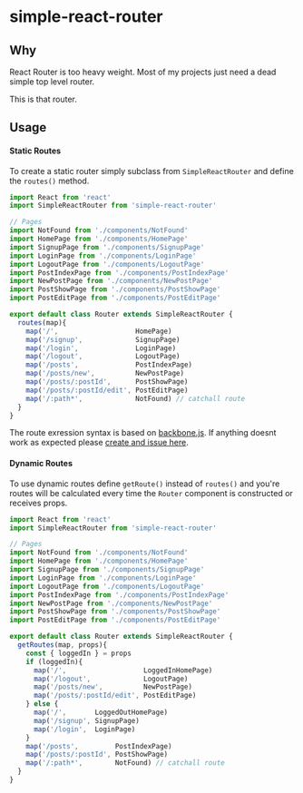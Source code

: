 # simple-react-router

## Why

React Router is too heavy weight. Most of my projects just need a dead simple top level router.

This is that router.

## Usage

#### Static Routes

To create a static router simply subclass from `SimpleReactRouter` and define the `routes()` method.

```js
import React from 'react'
import SimpleReactRouter from 'simple-react-router'

// Pages
import NotFound from './components/NotFound'
import HomePage from './components/HomePage'
import SignupPage from './components/SignupPage'
import LoginPage from './components/LoginPage'
import LogoutPage from './components/LogoutPage'
import PostIndexPage from './components/PostIndexPage'
import NewPostPage from './components/NewPostPage'
import PostShowPage from './components/PostShowPage'
import PostEditPage from './components/PostEditPage'

export default class Router extends SimpleReactRouter {
  routes(map){
    map('/',                   HomePage)
    map('/signup',             SignupPage)
    map('/login',              LoginPage)
    map('/logout',             LogoutPage)
    map('/posts',              PostIndexPage)
    map('/posts/new',          NewPostPage)
    map('/posts/:postId',      PostShowPage)
    map('/posts/:postId/edit', PostEditPage)
    map('/:path*',             NotFound) // catchall route
  }
}
```
The route exression syntax is based on [backbone.js](http://backbonejs.org/#Router-route). If anything doesnt work as expected please [create and issue here](https://github.com/deadlyicon/simple-react-router/issues).

#### Dynamic Routes

To use dynamic routes define `getRoute()` instead of `routes()` and you're routes will be calculated every time the `Router` component is constructed or receives props.


```js
import React from 'react'
import SimpleReactRouter from 'simple-react-router'

// Pages
import NotFound from './components/NotFound'
import HomePage from './components/HomePage'
import SignupPage from './components/SignupPage'
import LoginPage from './components/LoginPage'
import LogoutPage from './components/LogoutPage'
import PostIndexPage from './components/PostIndexPage'
import NewPostPage from './components/NewPostPage'
import PostShowPage from './components/PostShowPage'
import PostEditPage from './components/PostEditPage'

export default class Router extends SimpleReactRouter {
  getRoutes(map, props){
    const { loggedIn } = props
    if (loggedIn){
      map('/',                   LoggedInHomePage)
      map('/logout',             LogoutPage)
      map('/posts/new',          NewPostPage)
      map('/posts/:postId/edit', PostEditPage)
    } else {
      map('/',       LoggedOutHomePage)
      map('/signup', SignupPage)
      map('/login',  LoginPage)
    }
    map('/posts',         PostIndexPage)
    map('/posts/:postId', PostShowPage)
    map('/:path*',        NotFound) // catchall route
  }
}
```

